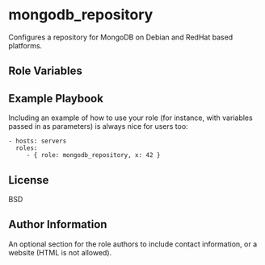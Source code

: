 mongodb_repository
===================

Configures a repository for MongoDB on Debian and RedHat based platforms.

Role Variables
--------------




Example Playbook
----------------

Including an example of how to use your role (for instance, with variables
passed in as parameters) is always nice for users too:

    - hosts: servers
      roles:
         - { role: mongodb_repository, x: 42 }

License
-------

BSD

Author Information
------------------

An optional section for the role authors to include contact information, or a
website (HTML is not allowed).
